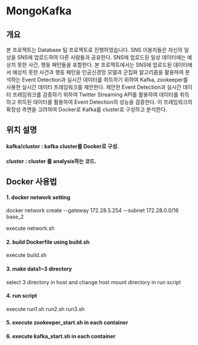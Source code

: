 # MongoKafka


## 개요

본 프로젝트는 Database 팀 프로젝트로 진행하였습니다. SNS 이용자들은 자신의 일상을 SNS에 업로드하여 다른 사람들과 공유한다. SNS에 업로드된 일상 데이터에는 예상치 못한 사건, 행동 패턴들을 포함한다. 본 프로젝트에서는 SNS에 업로드된 데이터에서 예상치 못한 사건과 행동 패턴을 인공신경망 모델과 군집화 알고리즘을 활용하여 분석하는 Event Detection과 실시간 데이터를 취득하기 위하여 Kafka, zookeeper를 사용한 실시간 데이터 프레임워크를 제안한다. 제안한 Event Detection과 실시간 데이터 프레임워크를 검증하기 위하여 Twitter Streaming API를 활용하여 데이터를 취득하고 취득된 데이터를 활용하여 Event Detection의 성능을 검증한다. 이 프레임워크의 확장성 측면을 고려하여 Docker로 Kafka를 cluster로 구성하고 분석한다. 

## 위치 설명

#### kafka/cluster : kafka cluster를 Docker로 구성. 
#### cluster : cluster 를 analysis하는 코드. 

## Docker 사용법 

#### 1. docker network setting

docker network create --gateway 172.28.5.254 --subnet 172.28.0.0/16 base_2

execute network.sh

#### 2. build Dockerfile using build.sh
execute build.sh

#### 3. make data1~3 directory
select 3 directory in host
and change host mount directory in run script

#### 4. run script
execute run1.sh run2.sh run3.sh

#### 5. execute zookeeper_start.sh in each container

#### 6. execute kafka_start.sh in each container
